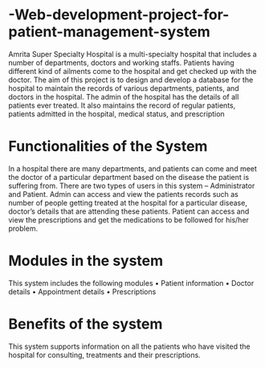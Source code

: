 # -Web-development-project-for-patient-management-system
Amrita Super Specialty Hospital is a multi-specialty hospital that includes a number of departments, doctors and working staffs. Patients having different kind of ailments come to the hospital and get checked up with the doctor. The aim of this project is to design and develop a database for the hospital to maintain the records of various departments, patients, and doctors in the hospital. The admin of the hospital has the details of all patients ever treated. It also maintains the record of regular patients, patients admitted in the hospital, medical status, and prescription
# Functionalities of the System 
In a hospital there are many departments, and patients can come and meet the doctor of a particular department based on the disease the patient is suffering from. There are two types of users in this system – Administrator and Patient. Admin can access and view the patients records such as number of people getting treated at the hospital for a particular disease, doctor’s details that are attending these patients. Patient can access and view the prescriptions and get the medications to be followed for his/her problem. 
  
# Modules in the system 
This system includes the following modules 
•	Patient information 
•	Doctor details 
•	Appointment details 
•	Prescriptions  
  
# Benefits of the system 
This system supports information on all the patients who have visited the hospital for consulting, treatments and their prescriptions. 
  


